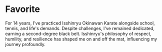 # Favorite
For 14 years, I've practiced Isshinryu Okinawan Karate alongside school, tennis, and life's demands. Despite challenges, I've remained dedicated, earning a second-degree black belt. Isshinryu's philosophy of respect, humility, and resilience has shaped me on and off the mat, influencing my journey profoundly.
